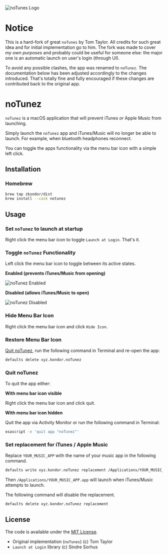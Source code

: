 ![noTunes Logo](/screenshots/app-icon.png)

# Notice

This is a hard-fork of great `noTunes` by Tom Taylor. All credits for such great idea and for initial implementation go to him.
The fork was made to cover _my own purposes_ and probably could be useful for someone else: the major one is an automatic launch on user's login (through UI).

To avoid any possible clashes, the app was renamed to `noTunez`. The documentation below has been adjusted accordingly to the changes introduced. That's totally fine and fully encouraged if these changes are contributed back to the original app.

# noTunez

`noTunez` is a macOS application that will prevent iTunes _or_ Apple Music from launching.

Simply launch the `noTunez` app and iTunes/Music will no longer be able to launch. For example, when bluetooth headphones reconnect.

You can toggle the apps functionality via the menu bar icon with a simple left click.

## Installation

### Homebrew

```bash
brew tap zkondor/dist
brew install --cask notunez
```

## Usage

### Set `noTunez` to launch at startup

Right click the menu bar icon to toggle `Launch at Login`. That's it.

### Toggle `noTunez` Functionality

Left click the menu bar icon to toggle between its active states.

**Enabled (prevents iTunes/Music from opening)**

![noTunez Enabled](/screenshots/menubar-enabled.png)

**Disabled (allows iTunes/Music to open)**

![noTunez Disabled](/screenshots/menubar-disabled.png)

### Hide Menu Bar Icon

Right click the menu bar icon and click `Hide Icon`.

### Restore Menu Bar Icon

[Quit noTunez](#quit-notunez), run the following command in Terminal and re-open the app:

```bash
defaults delete xyz.kondor.noTunez
```

### Quit noTunez

To quit the app either:

**With menu bar icon visible**

Right click the menu bar icon and click quit.

**With menu bar icon hidden**

Quit the app via Activity Monitor or run the following command in Terminal:

```bash
osascript -e 'quit app "noTunez"'
```

### Set replacement for iTunes / Apple Music

Replace `YOUR_MUSIC_APP` with the name of your music app in the following command.
```bash
defaults write xyz.kondor.noTunez replacement /Applications/YOUR_MUSIC_APP.app
```

Then `/Applications/YOUR_MUSIC_APP.app` will launch when iTunes/Music attempts to launch.

The following command will disable the replacement.

```bash
defaults delete xyz.kondor.noTunez replacement
```

## License

The code is available under the [MIT License](https://github.com/zkondor/notunez/blob/master/LICENSE).

- Original implementation (`noTunes`) (c) Tom Taylor
- `Launch at Login` library (c) Sindre Sorhus
